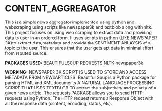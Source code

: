 # CONTENT_AGGREAGATOR
This is a simple news aggregator implemented using python and webscraping using scripts like newspaper3k and textblob along with nltk.
This project focuses on using web scraping  to extract data and providing data to user in an ordered form.
It uses scripts  in python (LIKE NEWSPAPER 3K)to extract data,metadata and provide the SENTIMENT ANLAYSIS of a topic to the user.
This ensures that the user gets apt data in minimal effort from reputed source.

**PACKAGES USED:**
    BEAUTIFULSOUP
    REQUESTS
    NLTK
    newspaper3k

**WORKING:**
    NEWSPAPER 3K SCRIPT IS USED TO STORE AND ACCESS  METADATA FROM NEWSARTICLES.
    Beautiful Soup is a Python package for parsing HTML and XML documents
    A NATURAL LANGUAGE PROCESSING SCRIPT THAT USES TEXTBLOB TO  extract the subjectivity and polarity of a given  news article.
    The requests PACKAGE allows you to send HTTP requests using Python.
    The HTTP request returns a Response Object with all the response data (content, encoding, status, etc).
